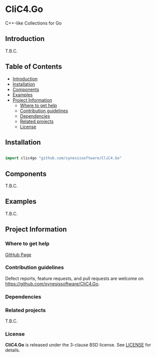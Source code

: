# CliC4.Go <!-- omit in toc -->

C++-like Collections for Go


## Introduction

T.B.C.


## Table of Contents <!-- omit in toc -->

- [Introduction](#introduction)
- [Installation](#installation)
- [Components](#components)
- [Examples](#examples)
- [Project Information](#project-information)
  - [Where to get help](#where-to-get-help)
  - [Contribution guidelines](#contribution-guidelines)
  - [Dependencies](#dependencies)
  - [Related projects](#related-projects)
  - [License](#license)


## Installation

```Go

import clic4go "github.com/synesissoftware/CliC4.Go"
```


## Components

T.B.C.


## Examples

T.B.C.


## Project Information


### Where to get help

[GitHub Page](https://github.com/synesissoftware/CliC4.Go "GitHub Page")


### Contribution guidelines

Defect reports, feature requests, and pull requests are welcome on https://github.com/synesissoftware/CliC4.Go.


### Dependencies


### Related projects

T.B.C.


### License

**CliC4.Go** is released under the 3-clause BSD license. See [LICENSE](./LICENSE) for details.

